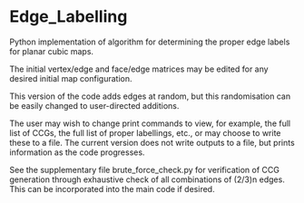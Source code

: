 # Edge_Labelling
Python implementation of algorithm for determining the proper edge labels for planar cubic maps.

The initial vertex/edge and face/edge matrices may be edited for any desired initial map configuration.

This version of the code adds edges at random, but this randomisation can be easily changed to user-directed additions.

The user may wish to change print commands to view, for example, the full list of CCGs, the full list of proper labellings, etc., or may choose to write these to a file. The current version does not write outputs to a file, but prints information as the code progresses.

See the supplementary file brute_force_check.py for verification of CCG generation through exhaustive check of all combinations of (2/3)n edges. This can be incorporated into the main code if desired.
